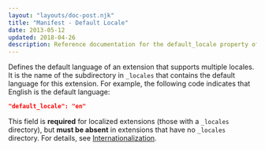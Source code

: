 ```yaml
---
layout: "layouts/doc-post.njk"
title: "Manifest - Default Locale"
date: 2013-05-12
updated: 2018-04-26
description: Reference documentation for the default_locale property of manifest.json.
---
```


Defines the default language of an extension that supports multiple locales. It is the name of the subdirectory in `_locales` that contains the default language for this extension. For example, the following code indicates that English is the default language:

```json
"default_locale": "en"
```

This field is **required** for localized extensions (those with a `_locales` directory), but **must be absent** in
extensions that have no `_locales` directory. For details, see [Internationalization][api-i18n].

[api-i18n]: /docs/extensions/i18n
